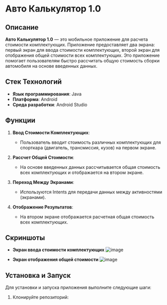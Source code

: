  # Авто Калькулятор 1.0

## Описание

**Авто Калькулятор 1.0** — это мобильное приложение для расчета стоимости комплектующих. Приложение предоставляет два экрана: первый экран для ввода стоимости комплектующих, второй экран для отображения общей стоимости всех комплектующих. Это приложение помогает пользователям быстро рассчитать общую стоимость сборки автомобиля на основе введенных данных.

## Стек Технологий

- **Язык программирования**: Java
- **Платформа**: Android
- **Среда разработки**: Android Studio
## Функции

1. **Ввод Стоимости Комплектующих**:
   - Пользователь вводит стоимость различных комплектующих для спорткара (двигатель, трансмиссия, кузов) на первом экране.

2. **Рассчет Общей Стоимости**:
   - На основе введенных данных рассчитывается общая стоимость всех комплектующих и отображается на втором экране.

3. **Переход Между Экранами**:
   - Используются Intents для передачи данных между активностями (экранами).

4. **Отображение Результатов**:
   - На втором экране отображается расчетная общая стоимость всех комплектующих.

## Скриншоты

- **Экран ввода стоимости комплектующих**
   ![image](https://github.com/user-attachments/assets/2f4dd50d-490a-481d-b60d-5afd22719081)

- **Экран отображения общей стоимости**
   ![image](https://github.com/user-attachments/assets/cf3bb164-3506-4110-aa36-5590059d6b87)


## Установка и Запуск

Для установки и запуска приложения выполните следующие шаги:

1. Клонируйте репозиторий:
   ```bash
